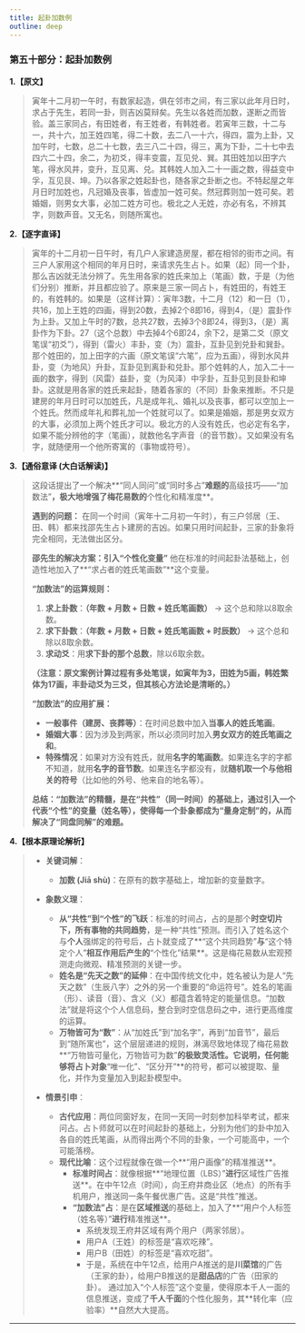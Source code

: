 ```yaml
---
title: 起卦加数例
outline: deep
---
```

  
### **第五十部分：起卦加数例**

**1.【原文】**
> 寅年十二月初一午时，有数家起造，俱在邻市之间，有三家以此年月日时，求占于先生，若同一卦，则吉凶莫辩矣。先生以各姓而加数，遂断之而皆验。盖三家同占，有田姓者，有王姓者，有韩姓者。若寅年三数，十二与一，共十六，加王姓四笔，得二十数，去二八一十六，得四，震为上卦，又加午时，七数，总二十七数，去三八二十四，得三，离为下卦，二十七中去四六二十四，余二，为初爻，得丰变震，互见兑、巽。其田姓加以田字六笔，得水风井，变升，互见离、兑。其韩姓人加入二十一画之数，得益变中孚，互见艮、坤。乃以各家之姓起卦也，随各家之卦断之也。不特起屋之年月日时加姓也，凡冠婚及丧事，皆虚加一姓可矣。然冠葬则加一姓可矣。若婚姻，则男女大事，必加二姓方可也。极北之人无姓，亦必有名，不辨其字，则数声音。又无名，则随所寓也。

**2.【逐字直译】**
> 寅年的十二月初一日午时，有几户人家建造房屋，都在相邻的街市之间。有三户人家用这个相同的年月日时，来请求先生占卜。如果（起）同一个卦，那么吉凶就无法分辨了。先生用各家的姓氏来加上（笔画）数，于是（为他们分别）推断，并且都应验了。原来是三家一同占卜，有姓田的，有姓王的，有姓韩的。如果是（这样计算）：寅年3数，十二月（12）和一日（1），共16，加上王姓的四画，得到20数，去掉2个8即16，得到4，（是）震卦作为上卦。又加上午时的7数，总共27数，去掉3个8即24，得到3，（是）离卦作为下卦。27（这个总数）中去掉4个6即24，余下2，是第二爻（原文笔误“初爻”），得到（雷火）丰卦，变（为）震卦，互卦见到兑卦和巽卦。那个姓田的，加上田字的六画（原文笔误“六笔”，应为五画），得到水风井卦，变（为地风）升卦，互卦见到离卦和兑卦。那个姓韩的人，加入二十一画的数字，得到（风雷）益卦，变（为风泽）中孚卦，互卦见到艮卦和坤卦。这就是用各家的姓氏来起卦，随着各家的（不同）卦象来推断。不只是建房的年月日时可以加姓氏，凡是成年礼、婚礼以及丧事，都可以空加上一个姓氏。然而成年礼和葬礼加一个姓就可以了。如果是婚姻，那是男女双方的大事，必须加上两个姓氏才可以。极北方的人没有姓氏，也必定有名字，如果不能分辨他的字（笔画），就数他名字声音（的音节数）。又如果没有名字，就随便用一个他所寄寓的（事物或符号）。

**3.【通俗意译 (大白话解读)】**
> 这段话提出了一个解决**“同人同问”或“同时多占”**难题的**高级技巧——“加数法”**，极大地增强了梅花易数的**个性化和精准度**。
> 
> **遇到的问题：**
> 在同一个时间（寅年十二月初一午时），有三户邻居（王、田、韩）都来找邵先生占卜建房的吉凶。如果只用时间起卦，三家的卦象将完全相同，无法做出区分。
> 
> **邵先生的解决方案：引入“个性化变量”**
> 他在标准的时间起卦法基础上，创造性地加入了**“求占者的姓氏笔画数”**这个变量。
> 
> **“加数法”的运算规则：**
> 1.  **求上卦数**：**（年数 + 月数 + 日数 + 姓氏笔画数）** -> 这个总和除以8取余数。
> 2.  **求下卦数**：**（年数 + 月数 + 日数 + 姓氏笔画数 + 时辰数）** -> 这个总和除以8取余数。
> 3.  **求动爻**：用**求下卦的那个总数**，除以6取余数。
> 
> **（注意：原文案例计算过程有多处笔误，如寅年为3，田姓为5画，韩姓繁体为17画，丰卦动爻为三爻，但其核心方法论是清晰的。）**
> 
> **“加数法”的应用扩展：**
> *   **一般事件（建房、丧葬等）**：在时间总数中加入**当事人的姓氏笔画**。
> *   **婚姻大事**：因为涉及到两家，所以必须同时加入**男女双方的姓氏笔画之和**。
> *   **特殊情况**：如果对方没有姓氏，就用**名字的笔画数**。如果连名字的字都不知道，就用**名字的音节数**。如果连名字都没有，就**随机取一个与他相关的符号**（比如他的外号、他来自的地名等）。
> 
> **总结：“加数法”的精髓，是在“共性”（同一时间）的基础上，通过引入一个代表“个性”的变量（姓名等），使得每一个卦象都成为“量身定制”的，从而解决了“同盘同解”的难题。**

**4.【根本原理论解析】**
> *   **关键词解**：
>     *   **加数 (Jiā shù)**：在原有的数字基础上，增加新的变量数字。
> 
> *   **象数义理**：
>     *   **从“共性”到“个性”的飞跃**：标准的时间占，占的是那个**时空切片下，所有事物的共同趋势**，是一种“共性”预测。而引入了姓名这个与**个人**强绑定的符号后，占卜就变成了**“这个共同趋势”**与**“这个特定个人”**相互作用后产生的**“个性化”结果**。这是梅花易数从宏观预测走向微观、精准预测的关键一步。
>     *   **姓名是“先天之数”的延伸**：在中国传统文化中，姓名被认为是人“先天之数”（生辰八字）之外的另一个重要的“命运符号”。姓名的笔画（形）、读音（音）、含义（义）都蕴含着特定的能量信息。“加数法”就是将这个个人信息码，整合到时空信息码之中，进行更高维度的运算。
>     *   **万物皆可为“数”**：从“加姓氏”到“加名字”，再到“加音节”，最后到“随所寓也”，这个层层递进的规则，淋漓尽致地体现了梅花易数**“万物皆可量化，万物皆可为数”**的极致灵活性。它说明，任何能够将占卜对象**“唯一化”、“区分开”**的符号，都可以被提取、量化，并作为变量加入到起卦模型中。
> 
> *   **情景引申**：
>     *   **古代应用**：两位同窗好友，在同一天同一时刻参加科举考试，都来问占。占卜师就可以在时间起卦的基础上，分别为他们的卦中加入各自的姓氏笔画，从而得出两个不同的卦象，一个可能高中，一个可能落榜。
>     *   **现代比喻**：这个过程就像在做一个**“用户画像”的精准推送**。
>         *   **标准时间占**：就像根据**“地理位置（LBS）”**进行**区域性广告推送**。在中午12点（时间），向王府井商业区（地点）的所有手机用户，推送同一条午餐优惠广告。这是“共性”推送。
>         *   **“加数法”占**：是在**区域推送**的基础上，加入了**“用户个人标签（姓名等）”**进行**精准推送**。
>             *   系统发现王府井区域有两个用户（两家邻居）。
>             *   用户A（王姓）的标签是“喜欢吃辣”。
>             *   用户B（田姓）的标签是“喜欢吃甜”。
>             *   于是，系统在中午12点，给用户A推送的是**川菜馆**的广告（王家的卦），给用户B推送的是**甜品店**的广告（田家的卦）。
>             通过加入“个人标签”这个变量，使得原本千人一面的信息推送，变成了**千人千面**的个性化服务，其**转化率（应验率）**自然大大提高。

---
